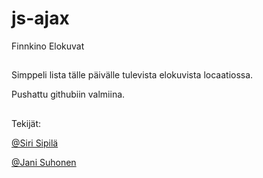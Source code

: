 # js-ajax

Finnkino Elokuvat
##  
Simppeli lista tälle päivälle tulevista elokuvista locaatiossa.


Pushattu githubiin valmiina.

##
Tekijät:

[@Siri Sipilä](https://github.com/Sirppas)

[@Jani Suhonen](https://github.com/Silex0)
